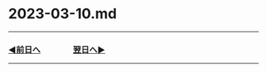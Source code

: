 # 2023-03-10.md

---

### [◀️前日へ](https://github.com/yuasys/chatty-journal/blob/main/2023/03/2023-03-09.md)&emsp;&emsp;&emsp;&emsp;[翌日へ▶️](https://github.com/yuasys/chatty-journal/blob/main/2023/03/2023-03-11.md)

---
